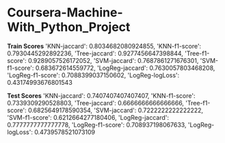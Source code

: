 # Coursera-Machine-With_Python_Project

****Train Scores****
 'KNN-jaccard': 0.8034682080924855,
 'KNN-f1-score': 0.7930445292892236,
 'Tree-jaccard': 0.9277456647398844,
 'Tree-f1-score': 0.9289057526172052,
 'SVM-jaccard': 0.7687861271676301,
 'SVM-f1-score': 0.683672614559772,
 'LogReg-jaccard': 0.7630057803468208,
 'LogReg-f1-score': 0.7088399037150602,
 'LogReg-logLoss': 0.43174993676801543
 
 ****Test Scores****
 'KNN-jaccard': 0.7407407407407407,
 'KNN-f1-score': 0.7339309290528803,
 'Tree-jaccard': 0.6666666666666666,
 'Tree-f1-score': 0.6825649178590354,
 'SVM-jaccard': 0.7222222222222222,
 'SVM-f1-score': 0.6212664277180406,
 'LogReg-jaccard': 0.7777777777777778,
 'LogReg-f1-score': 0.708937198067633,
 'LogReg-logLoss': 0.4739578521073109
